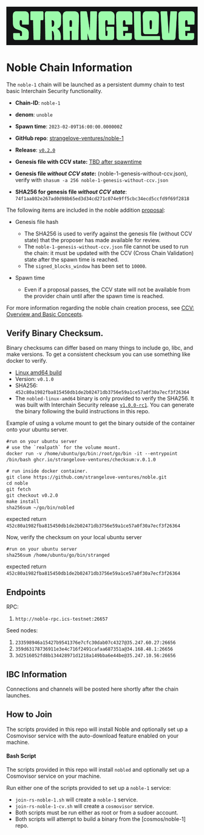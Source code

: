 
![Strangelove logo](https://raw.githubusercontent.com/strangelove-ventures/goc-public/main/sl.png)
# Noble Chain Information


The `noble-1` chain will be launched as a persistent dummy chain to test basic Interchain Security functionality.

* **Chain-ID**: `noble-1`
* **denom**: `unoble`
* **Spawn time**: `2023-02-09T16:00:00.000000Z`
* **GitHub repo**: [strangelove-ventures/noble-1](https://github.com/strangelove-ventures/noble)
* **Release**: [`v0.2.0`](https://github.com/strangelove-ventures/noble/releases/tag/v0.2.0) 
* **Genesis file with CCV state:** [TBD after spawntime](noble-1-genesis.json)

* **Genesis file _without CCV state_:** (noble-1-genesis-without-ccv.json), verify with `shasum -a 256 noble-1-genesis-without-ccv.json`
* **SHA256 for genesis file _without CCV state_**: `74f1aa802e267ad0d98b65ed3d34cd271c074e9ff5cbc34ecd5ccfd9f69f2818`

The following items are included in the noble addition [proposal](https://explorer.noble.ics-testnet.strange.love/provider-1/gov/15):

* Genesis file hash
  * The SHA256 is used to verify against the genesis file (without CCV state) that the proposer has made available for review.
  * The `noble-1-genesis-without-ccv.json` file cannot be used to run the chain: it must be updated with the CCV (Cross Chain Validation) state after the spawn time is reached.
  * The `signed_blocks_window` has been set to `10000`.

* Spawn time
  * Even if a proposal passes, the CCV state will not be available from the provider chain until after the spawn time is reached.

For more information regarding the noble chain creation process, see [CCV: Overview and Basic Concepts](https://github.com/cosmos/ibc/blob/main/spec/app/ics-028-cross-chain-validation/overview_and_basic_concepts.md).

## Verify Binary Checksum.
Binary checksums can differ based on many things to include go, libc, and make versions. To get a consistent checksum you can use something like docker to verify.

  * [Linux amd64 build](stranged)
  * Version: `v0.1.0`
  * SHA256: `452c80a1982fba815450db1de2b02471db3756e59a1ce57a0f30a7ecf3f26364`
  * The `nobled-linux-amd64` binary is only provided to verify the SHA256. It was built with Interchain Security release [`v1.0.0-rc1`](https://github.com/cosmos/noble-1/releases/tag/v1.0.0-rc1). You can generate the binary following the build instructions in this repo.

  Example of using a volume mount to get the binary outside of the container onto your ubuntu server.
  ```
  #run on your ubuntu server
  # use the `realpath` for the volume mount.
  docker run -v /home/ubuntu/go/bin:/root/go/bin -it --entrypoint /bin/bash ghcr.io/strangelove-ventures/checksum:v.0.1.0
  ```
  ```
  # run inside docker container.
  git clone https://github.com/strangelove-ventures/noble.git
  cd noble
  git fetch
  git checkout v0.2.0
  make install
  sha256sum ~/go/bin/nobled
  ```
  expected return `452c80a1982fba815450db1de2b02471db3756e59a1ce57a0f30a7ecf3f26364`  
  
  Now, verify the checksum on your local ubuntu server  
  ```
  #run on your ubuntu server
  sha256sum /home/ubuntu/go/bin/stranged
  ```
  expected return `452c80a1982fba815450db1de2b02471db3756e59a1ce57a0f30a7ecf3f26364` 

## Endpoints

RPC:

1. `http://noble-rpc.ics-testnet:26657`

Seed nodes:

1. `233598946a15427b9541376e7cfc30dab07c4327@35.247.60.27:26656`
2. `359d63178736911e3e4c716f2491cafaa687351a@34.168.48.1:26656`
3. `3d2516052fd8b134428971d1218a149bba6e44be@35.247.10.56:26656`

## IBC Information

Connections and channels will be posted here shortly after the chain launches.

## How to Join

The scripts provided in this repo will install Noble and optionally set up a Cosmovisor service with the auto-download feature enabled on your machine.

#### Bash Script

The scripts provided in this repo will install `nobled` and optionally set up a Cosmovisor service on your machine. 

Run either one of the scripts provided to set up a `noble-1` service:
* `join-rs-noble-1.sh` will create a `noble-1` service.
* `join-rs-noble-1-cv.sh` will create a `cosmovisor` service.
* Both scripts must be run either as root or from a sudoer account.
* Both scripts will attempt to build a binary from the [cosmos/noble-1] repo.

